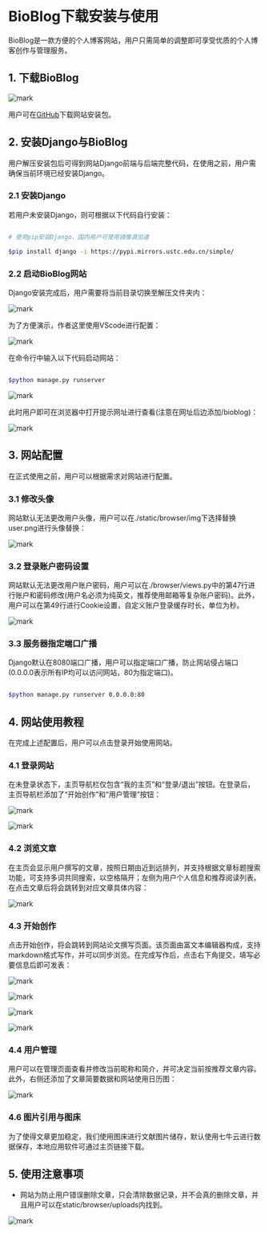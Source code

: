 # BioBlog下载安装与使用

BioBlog是一款方便的个人博客网站，用户只需简单的调整即可享受优质的个人博客创作与管理服务。



## 1. 下载BioBlog

![mark](http://img.frankgene.top/blog/20220319/iJQfXfgiketN.png)

用户可在[GitHub](http://https://github.com/KingoftheNight/BioBlog/ "GitHub")下载网站安装包。



## 2. 安装Django与BioBlog

用户解压安装包后可得到网站Django前端与后端完整代码，在使用之前，用户需确保当前环境已经安装Django。



### 2.1 安装Django

若用户未安装Django，则可根据以下代码自行安装：

```bash

# 使用pip安装Django，国内用户可使用镜像源加速

$pip install django -i https://pypi.mirrors.ustc.edu.cn/simple/

```



### 2.2 启动BioBlog网站

Django安装完成后，用户需要将当前目录切换至解压文件夹内：

![mark](http://img.frankgene.top/blog/20220319/K2Dqz2Ogniwl.png)

为了方便演示，作者这里使用VScode进行配置：

![mark](http://img.frankgene.top/blog/20220319/6e5AUXrU7Gaf.png)

在命令行中输入以下代码启动网站：

```bash

$python manage.py runserver

```

![mark](http://img.frankgene.top/blog/20220319/7lLWEmsy3gu8.png)

此时用户即可在浏览器中打开提示网址进行查看(注意在网址后边添加/bioblog)：

![mark](http://img.frankgene.top/blog/20220319/6L5oEIb175J5.png)



## 3. 网站配置

在正式使用之前，用户可以根据需求对网站进行配置。



### 3.1 修改头像

网站默认无法更改用户头像，用户可以在./static/browser/img下选择替换user.png进行头像替换：

![mark](http://img.frankgene.top/blog/20220319/GCi91ukrxIsT.png)



### 3.2 登录账户密码设置

网站默认无法更改用户账户密码，用户可以在./browser/views.py中的第47行进行账户和密码修改(用户名必须为纯英文，推荐使用邮箱等复杂账户密码)。此外，用户可以在第49行进行Cookie设置，自定义账户登录缓存时长，单位为秒。

![mark](http://img.frankgene.top/blog/20220319/mbUAy13YaGlx.png)



### 3.3 服务器指定端口广播

Django默认在8080端口广播，用户可以指定端口广播，防止网站侵占端口(0.0.0.0表示所有IP均可以访问网站，80为指定端口)。

```bash

$python manage.py runserver 0.0.0.0:80

```



## 4. 网站使用教程

在完成上述配置后，用户可以点击登录开始使用网站。



### 4.1 登录网站

在未登录状态下，主页导航栏仅包含“我的主页”和“登录/退出”按钮。在登录后，主页导航栏添加了“开始创作”和“用户管理”按钮：

![mark](http://img.frankgene.top/blog/20220319/bajE8Tt9TxDc.png)

![mark](http://img.frankgene.top/blog/20220319/zdsNkh2rx3lu.png)



### 4.2 浏览文章

在主页会显示用户撰写的文章，按照日期由近到远排列，并支持根据文章标题搜索功能，可支持多词共同搜索，以空格隔开；左侧为用户个人信息和推荐阅读列表。在点击文章后将会跳转到对应文章具体内容：

![mark](http://img.frankgene.top/blog/20220320/3BRjBpaXUimn.png)



### 4.3 开始创作

点击开始创作，将会跳转到网站论文撰写页面。该页面由富文本编辑器构成，支持markdown格式写作，并可以同步浏览。在完成写作后，点击右下角提交，填写必要信息后即可发表：

![mark](http://img.frankgene.top/blog/20220320/1aO8mcIuxbev.png)

![mark](http://img.frankgene.top/blog/20220320/Vk8i3WfC6C0P.png)

![mark](http://img.frankgene.top/blog/20220320/uU3dp7XwjMkF.png)

![mark](http://img.frankgene.top/blog/20220320/KUv08OiTSCud.png)



### 4.4 用户管理

用户可以在管理页面查看并修改当前昵称和简介，并可决定当前按推荐文章内容。此外，右侧还添加了文章简要数据和网站使用日历图：

![mark](http://img.frankgene.top/blog/20220320/Ed0gQhrLLVEL.png)



### 4.6 图片引用与图床

为了使得文章更加稳定，我们使用图床进行文献图片储存，默认使用七牛云进行数据保存，本地应用软件可通过主页链接下载。



## 5. 使用注意事项

- 网站为防止用户错误删除文章，只会清除数据记录，并不会真的删除文章，并且用户可以在static/browser/uploads内找到。

![mark](http://img.frankgene.top/blog/20220320/4lQOYeoXKkel.png)
